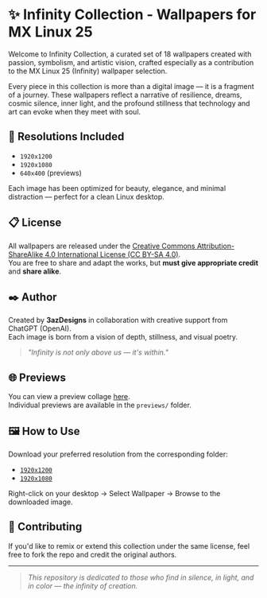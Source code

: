 # ✨ Infinity Collection - Wallpapers for MX Linux 25

Welcome to Infinity Collection, a curated set of 18 wallpapers created with passion, symbolism, and artistic vision, crafted especially as a contribution to the MX Linux 25 (Infinity) wallpaper selection.

Every piece in this collection is more than a digital image — it is a fragment of a journey. These wallpapers reflect a narrative of resilience, dreams, cosmic silence, inner light, and the profound stillness that technology and art can evoke when they meet with soul.

## 📂 Resolutions Included

- `1920x1200`
- `1920x1080`
- `640x400` (previews)

Each image has been optimized for beauty, elegance, and minimal distraction — perfect for a clean Linux desktop.

## 📋 License

All wallpapers are released under the [Creative Commons Attribution-ShareAlike 4.0 International License (CC BY-SA 4.0)](https://creativecommons.org/licenses/by-sa/4.0/).  
You are free to share and adapt the works, but **must give appropriate credit** and **share alike**.

## ✒️ Author

Created by **3azDesigns** in collaboration with creative support from ChatGPT (OpenAI).  
Each image is born from a vision of depth, stillness, and visual poetry.

> *"Infinity is not only above us — it's within."*

## 🌐 Previews

You can view a preview collage [here](https://i.postimg.cc/1tHnm64s/collage.png).  
Individual previews are available in the `previews/` folder.

## 🖼️ How to Use

Download your preferred resolution from the corresponding folder:
- [`1920x1200`](https://github.com/3azDesigns/infinity-collection/tree/main/1920x1200)
- [`1920x1080`](https://github.com/3azDesigns/infinity-collection/tree/main/1920x1080)

Right-click on your desktop → Select Wallpaper → Browse to the downloaded image.

## 🤝 Contributing

If you'd like to remix or extend this collection under the same license, feel free to fork the repo and credit the original authors.

---

> *This repository is dedicated to those who find in silence, in light, and in color — the infinity of creation.*

